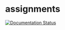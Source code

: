 # assignments

[![Documentation Status](https://readthedocs.org/projects/assignmentss/badge/?version=latest)](https://assignments.readthedocs.io/en/latest/?badge=latest)
